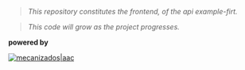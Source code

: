> _This repository constitutes the frontend, of the api example-firt._

> _This code will grow as the project progresses._

**powered by**

[![mecanizados|aac](assets/aldo_castillo_mecanizados.jpg)](github.com/mecanizados-aac/)
